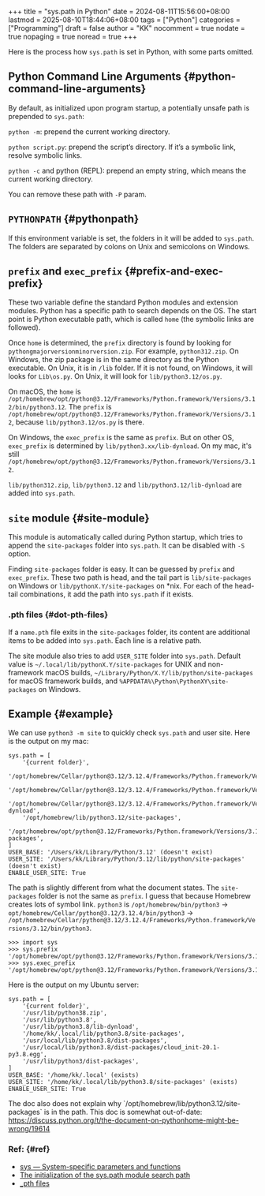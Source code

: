 +++
title = "sys.path in Python"
date = 2024-08-11T15:56:00+08:00
lastmod = 2025-08-10T18:44:06+08:00
tags = ["Python"]
categories = ["Programming"]
draft = false
author = "KK"
nocomment = true
nodate = true
nopaging = true
noread = true
+++

Here is the process how `sys.path` is set in Python, with some parts omitted.


## Python Command Line Arguments {#python-command-line-arguments}

By default, as initialized upon program startup, a potentially unsafe path is prepended to `sys.path`:

`python -m`: prepend the current working directory.

`python script.py`: prepend the script’s directory. If it’s a symbolic link, resolve symbolic links.

`python -c` and python (REPL): prepend an empty string, which means the current working directory.

You can remove these path with `-P` param.


## `PYTHONPATH` {#pythonpath}

If this environment variable is set, the folders in it will be added to `sys.path`. The folders are separated by colons on Unix and semicolons on Windows.


## `prefix` and `exec_prefix` {#prefix-and-exec-prefix}

These two variable define the standard Python modules and extension modules. Python has a specific path to search depends on the OS. The start point is Python executable path, which is called `home` (the symbolic links are followed).

Once `home` is determined, the `prefix` directory is found by looking for `pythongmajorversionminorversion.zip`. For example, `python312.zip`. On Windows, the zip package is in the same directory as the Python executable. On Unix, it is in `/lib` folder. If it is not found, on Windows, it will looks for `Lib\os.py`. On Unix, it will look for `lib/python3.12/os.py`.

On macOS, the `home` is `/opt/homebrew/opt/python@3.12/Frameworks/Python.framework/Versions/3.12/bin/python3.12`. The `prefix` is `/opt/homebrew/opt/python@3.12/Frameworks/Python.framework/Versions/3.12`, because `lib/python3.12/os.py` is there.

On Windows, the `exec_prefix` is the same as `prefix`. But on other OS, `exec_prefix` is determined by `lib/python3.xx/lib-dynload`. On my mac, it's still `/opt/homebrew/opt/python@3.12/Frameworks/Python.framework/Versions/3.12`.

`lib/python312.zip`, `lib/python3.12` and `lib/python3.12/lib-dynload` are added into `sys.path`.


## `site` module {#site-module}

This module is automatically called during Python startup, which tries to append the `site-packages` folder into `sys.path`. It can be disabled with `-S` option.

Finding `site-packages` folder is easy. It can be guessed by `prefix` and `exec_prefix`. These two path is head, and the tail part is `lib/site-packages` on Windows or `lib/pythonX.Y/site-packages` on \*nix. For each of the head-tail combinations, it add the path into `sys.path` if it exists.


### .pth files {#dot-pth-files}

If a `name.pth` file exits in the `site-packages` folder, its content are additional items to be added into `sys.path`. Each line is a relative path.

The site module also tries to add `USER_SITE` folder into `sys.path`. Default value is `~/.local/lib/pythonX.Y/site-packages` for UNIX and non-framework macOS builds, `~/Library/Python/X.Y/lib/python/site-packages` for macOS framework builds, and `%APPDATA%\Python\PythonXY\site-packages` on Windows.


## Example {#example}

We can use `python3 -m site` to quickly check `sys.path` and user site. Here is the output on my mac:

```nil
sys.path = [
    '{current folder}',
    '/opt/homebrew/Cellar/python@3.12/3.12.4/Frameworks/Python.framework/Versions/3.12/lib/python312.zip',
    '/opt/homebrew/Cellar/python@3.12/3.12.4/Frameworks/Python.framework/Versions/3.12/lib/python3.12',
    '/opt/homebrew/Cellar/python@3.12/3.12.4/Frameworks/Python.framework/Versions/3.12/lib/python3.12/lib-dynload',
    '/opt/homebrew/lib/python3.12/site-packages',
    '/opt/homebrew/opt/python@3.12/Frameworks/Python.framework/Versions/3.12/lib/python3.12/site-packages',
]
USER_BASE: '/Users/kk/Library/Python/3.12' (doesn't exist)
USER_SITE: '/Users/kk/Library/Python/3.12/lib/python/site-packages' (doesn't exist)
ENABLE_USER_SITE: True
```

The path is slightly different from what the document states. The `site-packages` folder is not the same as `prefix`. I guess that because Homebrew creates lots of symbol link. `python3` is `/opt/homebrew/bin/python3` -&gt; `opt/homebrew/Cellar/python@3.12/3.12.4/bin/python3` -&gt; `/opt/homebrew/Cellar/python@3.12/3.12.4/Frameworks/Python.framework/Versions/3.12/bin/python3`.

```nil
>>> import sys
>>> sys.prefix
'/opt/homebrew/opt/python@3.12/Frameworks/Python.framework/Versions/3.12'
>>> sys.exec_prefix
'/opt/homebrew/opt/python@3.12/Frameworks/Python.framework/Versions/3.12'
```

Here is the output on my Ubuntu server:

```nil
sys.path = [
    '{current folder}',
    '/usr/lib/python38.zip',
    '/usr/lib/python3.8',
    '/usr/lib/python3.8/lib-dynload',
    '/home/kk/.local/lib/python3.8/site-packages',
    '/usr/local/lib/python3.8/dist-packages',
    '/usr/local/lib/python3.8/dist-packages/cloud_init-20.1-py3.8.egg',
    '/usr/lib/python3/dist-packages',
]
USER_BASE: '/home/kk/.local' (exists)
USER_SITE: '/home/kk/.local/lib/python3.8/site-packages' (exists)
ENABLE_USER_SITE: True
```

The doc also does not explain why \`/opt/homebrew/lib/python3.12/site-packages\` is in the path. This doc is somewhat out-of-date: <https://discuss.python.org/t/the-document-on-pythonhome-might-be-wrong/19614>


### Ref: {#ref}

-   [sys — System-specific parameters and functions](https://docs.python.org/3/library/sys.html#sys.path)
-   [The initialization of the sys.path module search path](https://docs.python.org/3/library/sys_path_init.html)
-   [\_pth files](https://docs.python.org/3/library/sys_path_init.html#pth-files)
